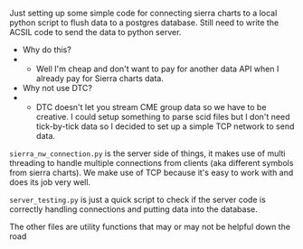 Just setting up some simple code for connecting sierra charts to a local python script to flush data to a postgres database. Still need to write the ACSIL code to send the data to python server.


- Why do this? 
- - Well I'm cheap and don't want to pay for another data API when I already pay for Sierra charts data. 
- Why not use DTC? 
- - DTC doesn't let you stream CME group data so we have to be creative. I could setup something to parse scid files but I don't need tick-by-tick data so I decided to set up a simple TCP network to send data.   

`sierra_nw_connection.py` is the server side of things, it makes use of multi threading to handle multiple connections from clients (aka different symbols from sierra charts). We make use of TCP because it's easy to work with and does its job very well.

`server_testing.py` is just a quick script to check if the server code is correctly handling connections and putting data into the database. 

The other files are utility functions that may or may not be helpful down the road